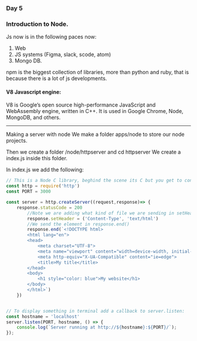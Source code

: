 ### Day 5
### Introduction to Node.

Js now is in the following paces now:
1. Web 
2. JS systems (Figma, slack, scode, atom)
3. Mongo DB.

npm is the biggest collection of libraries, more than python and ruby, that is because there is a lot of js developments. 

#### V8 Javascript engine:
V8 is Google’s open source high-performance JavaScript and WebAssembly engine, written in C++. It is used in Google Chrome, Node, MongoDB, and others. 


---
Making a server with node
We make a folder apps/node to store our node projects. 

Then we create a folder /node/httpserver and cd httpserver
We create a index.js inside this folder. 

In index.js we add the following:

```javascript
// This is a Node C library, beghind the scene its C but you get to configure it with javascript.
const http = require('http')
const PORT = 3000

const server = http.createServer((request,response)=> {
    response.statusCode = 200
        //Note we are adding what kind of file we are sending in setHeader
        response.setHeader = ('Content-Type', 'text/html')
        //We send the element in response.end()
        response.end(`<!DOCTYPE html>
        <html lang="en">
        <head>
            <meta charset="UTF-8">
            <meta name="viewport" content="width=device-width, initial-scale=1.0">
            <meta http-equiv="X-UA-Compatible" content="ie=edge">
            <title>My title</title>
        </head>
        <body>
            <h1 style="color: blue">My website</h1>
        </body>
        </html>`)
    })


// To display something in terminal add a callback to server.listen:  
const hostname = 'localhost'
server.listen(PORT, hostname, () => {
    console.log(`Server running at http://${hostname}:${PORT}/`);
});

```
